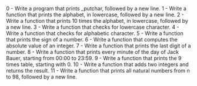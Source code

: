 0 - Write a program that prints _putchar, followed by a new line.
1 - Write a function that prints the alphabet, in lowercase, followed by a new line.
2 - Write a function that prints 10 times the alphabet, in lowercase, followed by a new line.
3 - Write a function that checks for lowercase character. 
4 - Write a function that checks for alphabetic character.
5 - Write a function that prints the sign of a number.
6 - Write a function that computes the absolute value of an integer.
7 - Write a function that prints the last digit of a number.
8 - Write a function that prints every minute of the day of Jack Bauer, starting from 00:00 to 23:59.
9 - Write a function that prints the 9 times table, starting with 0.
10 - Write a function that adds two integers and returns the result.
11 - Write a function that prints all natural numbers from n to 98, followed by a new line.
